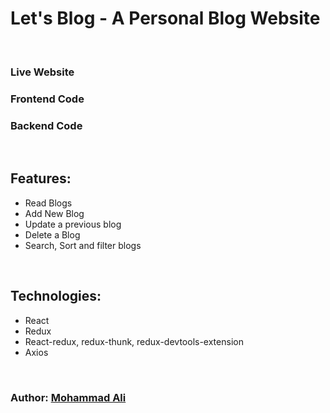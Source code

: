 # Let's Blog - A Personal Blog Website

<br>

### Live Website []()

### Frontend Code []()

### Backend Code []()

<br>

## Features:
* Read Blogs
* Add New Blog
* Update a previous blog
* Delete a Blog
* Search, Sort and filter blogs

<br>

## Technologies:
* React
* Redux
* React-redux, redux-thunk, redux-devtools-extension
* Axios

<br>

### Author: [Mohammad Ali](https://itsproali.netlify.app)